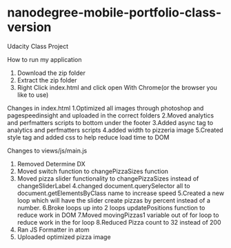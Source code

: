 # nanodegree-mobile-portfolio-class-version
Udacity Class Project

How to run my application
1. Download the zip folder
2. Extract the zip folder
3. Right Click index.html and click open With Chrome(or the browser you like to use)

Changes in index.html
1.Optimized all images through photoshop and pagespeedinsight and uploaded in the correct folders
2.Moved analytics and perfmatters scripts to bottom under the footer
3.Added async tag to analytics and perfmatters scripts
4.added width to pizzeria image
5.Created style tag and added css to help reduce load time to DOM

Changes to views/js/main.js
1. Removed Determine DX
2. Moved switch function to changePizzaSizes function
3. Moved pizza slider functionality to changePizzaSizes instead of changeSliderLabel
4.changed document.querySelector all to document.getElementsByClass name to increase speed
5.Created a new loop which will have the slider create pizzas by percent instead of a number.
6.Broke loops up into 2 loops updatePositions function to reduce work in DOM
7.Moved movingPizzas1 variable out of for loop to reduce work in the for loop
8.Reduced Pizza count to 32 instead of 200
9. Ran JS Formatter in atom
10. Uploaded optimized pizza image
